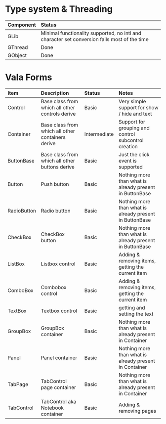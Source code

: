 # Type system & Threading #

| Component | Status |
|:----------|:-------|
| GLib      | Minimal functionality supported, no intl and character set conversion fails most of the time |
| GThread   | Done   |
| GObject   | Done   |


# Vala Forms #

| Item | Description| Status | Notes |
|:-----|:-----------|:-------|:------|
| Control | Base class from which all other controls derive | Basic  | Very simple support for show / hide and text |
| Container | Base class from which all other containers derive | Intermediate | Support for grouping and control subcontrol creation |
| ButtonBase | Base class from which all other buttons derive | Basic  | Just the click event is supported |
| Button | Push button | Basic  | Nothing more than what is already present in ButtonBase |
| RadioButton | Radio button | Basic  | Nothing more than what is already present in ButtonBase |
| CheckBox | CheckBox button | Basic  | Nothing more than what is already present in ButtonBase |
| ListBox | Listbox control | Basic  | Adding & removing items, getting the current item |
| ComboBox | Combobox control | Basic  | Adding & removing items, getting the current item |
| TextBox | Textbox control | Basic  | getting and setting the text |
| GroupBox | GroupBox container | Basic  | Nothing more than what is already present in Container |
| Panel | Panel container | Basic  | Nothing more than what is already present in Container |
| TabPage | TabControl page container | Basic  | Nothing more than what is already present in Container |
| TabControl | TabControl aka Notebook container | Basic  | Adding & removing pages |